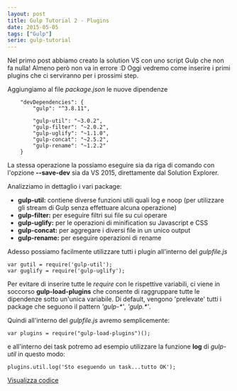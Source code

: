 ```yaml
---
layout: post
title: Gulp Tutorial 2 - Plugins
date: 2015-05-05
tags: ["Gulp"]
serie: gulp-tutorial
---
```


Nel primo post abbiamo creato la solution VS con uno script Gulp che non fa nulla! Almeno però non va in errore :D
Oggi vedremo come inserire i primi plugins che ci serviranno per i prossimi step.

Aggiungiamo al file *package.json* le nuove dipendenze 

```
	"devDependencies": {
        "gulp": "^3.8.11",

        "gulp-util": "~3.0.2",
        "gulp-filter": "~2.0.2",
        "gulp-uglify": "~1.1.0",
        "gulp-concat": "~2.5.2",
        "gulp-rename": "~1.2.2"
    }
```

La stessa operazione la possiamo eseguire sia da riga di comando con l'opzione **--save-dev** sia da VS 2015, direttamente dal Solution Explorer.

Analizziamo in dettaglio i vari package:
* **gulp-util:** contiene diverse funzioni utili quali log e noop (per utilizzare gli stream di Gulp senza effettuare alcuna operazione)
* **gulp-filter:** per eseguire filtri sui file su cui operare
* **gulp-uglify:** per le operazioni di minification su Javascript e CSS
* **gulp-concat:** per aggregare i diversi file in un unico output
* **gulp-rename:** per eseguire operazioni di rename

Adesso possiamo facilmente utilizzare tutti i plugin all'interno del *gulpfile.js*

```
var gutil = require('gulp-util');
var guglify = require('gulp-uglify');
```

Per evitare di inserire tutte le *require* con le rispettive variabili, ci viene in soccorso **gulp-load-plugins** che consente di raggruppare tutte le dipendenze sotto un'unica variabile. Di default, vengono 'prelevate' tutti i package che seguono il pattern *'gulp-\*'*, *'gulp.\*'*. 

Quindi all'interno del *gulpfile.js* avremo semplicemente:

```
var plugins = require("gulp-load-plugins")();
```

e all'interno dei task potremo ad esempio utilizzare la funzione **log** di *gulp-util* in questo modo:

```
plugins.util.log('Sto eseguendo un task...tutto OK');
```

[Visualizza codice](https://github.com/salem84/AngularTsMvcWebApp/tree/b069abc1ba6f8d1226d46fa85580e67bd38fc469)